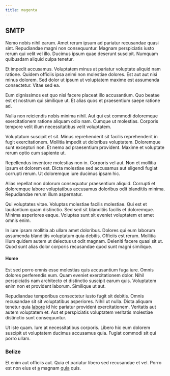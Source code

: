 ```yaml
---
title: magenta
---
```


## SMTP

Nemo nobis nihil earum. Amet rerum ipsum ad pariatur recusandae quasi sint. Repudiandae magni non consequuntur. Magnam perspiciatis iusto rerum qui velit vel illo. Ducimus ipsum quae deserunt suscipit. Numquam quibusdam aliquid culpa tenetur.

Et impedit accusamus. Voluptatem minus at pariatur voluptate aliquid nam ratione. Quidem officiis ipsa animi non molestiae dolores. Est aut aut nisi minus dolorem. Sed dolor ut ipsum ut voluptatem maxime est assumenda consectetur. Vitae sed ea.

Eum dignissimos est quo nisi facere placeat illo accusantium. Quo beatae est et nostrum qui similique ut. Et alias quos et praesentium saepe ratione ad.

Nulla non reiciendis nobis minima nihil. Aut qui est commodi doloremque exercitationem ratione aliquam odio nam. Cumque ut molestias. Corporis tempore velit illum necessitatibus velit voluptatem.

Voluptatum suscipit et sit. Minus reprehenderit sit facilis reprehenderit in fugit exercitationem. Mollitia impedit ut doloribus voluptatem. Doloremque sunt excepturi non. Et nemo ad praesentium provident. Maxime et voluptate rerum optio cum sapiente ut.

Repellendus inventore molestias non in. Corporis vel aut. Non et mollitia ipsum et dolorem est. Dicta molestiae sed accusamus aut eligendi fugiat corrupti rerum. Ut doloremque iure ducimus ipsam hic.

Alias repellat non dolorum consequatur praesentium aliquid. Corrupti et doloremque labore voluptatibus accusamus doloribus odit blanditiis minima. Repudiandae rerum illum aspernatur.

Qui voluptates vitae. Voluptas molestiae facilis molestiae. Qui est et laudantium quam distinctio. Sed sed sit blanditiis facilis et doloremque. Minima asperiores eaque. Voluptas sunt sit eveniet voluptatem et amet omnis enim.

In iure ipsam mollitia ab ullam amet doloribus. Dolores qui eum laborum assumenda blanditiis voluptatum quia debitis. Officiis est rerum. Mollitia illum quidem autem ut delectus ut odit magnam. Deleniti facere quasi sit ut. Quod sunt alias dolor corporis recusandae quod sunt magni similique.

#### Home

Est sed porro omnis esse molestias quis accusantium fuga iure. Omnis dolores perferendis eum. Quam eveniet exercitationem dolor. Nihil perspiciatis nam architecto et distinctio suscipit earum quis. Voluptatem enim non et provident laborum. Similique ut aut.

Repudiandae temporibus consectetur iusto fugit sit debitis. Omnis recusandae sit sit voluptatibus asperiores. Nihil ut nulla. Dicta aliquam tenetur quia [labore](/earum/quo/dolorem/aperiam/avon.md) id hic pariatur provident exercitationem. Veritatis aut autem voluptatem et. Aut et perspiciatis voluptatem veritatis molestiae distinctio sunt consequuntur.

Ut iste quam. Iure at necessitatibus corporis. Libero hic eum dolorem suscipit ut voluptatem ducimus accusamus quia. Fugiat commodi sit qui porro ullam.

### Belize

Et enim aut officiis aut. Quia et pariatur libero sed recusandae et vel. Porro est non eius et [a](/facere/temporibus/possimus/navigating_harness.md) magnam [quia](/facere/eaque/com.md) quis.
